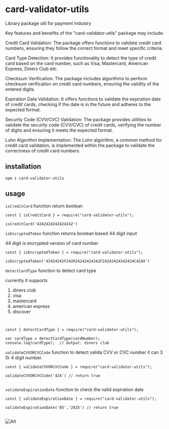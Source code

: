 # card-validator-utils

Library package util for payment industry

Key features and benefits of the "card-validator-utils" package may include:

Credit Card Validation: The package offers functions to validate credit card numbers, ensuring they follow the correct format and meet specific criteria.

Card Type Detection: It provides functionality to detect the type of credit card based on the card number, such as Visa, Mastercard, American Express, Diners Club etc.

Checksum Verification: The package includes algorithms to perform checksum verification on credit card numbers, ensuring the validity of the entered digits.

Expiration Date Validation: It offers functions to validate the expiration date of credit cards, checking if the date is in the future and adheres to the expected format.

Security Code (CVV/CVC) Validation: The package provides utilities to validate the security code (CVV/CVC) of credit cards, verifying the number of digits and ensuring it meets the expected format.

Luhn Algorithm Implementation: The Luhn algorithm, a common method for credit card validation, is implemented within the package to validate the correctness of credit card numbers.

## installation

```
npm i card-validator-utils
```

## usage

`isCreditCard` function return boolean

```
const { isCreditCard } = require("card-validator-utils");

isCreditCard('4242424242424242')

```

`isEncryptedToken` function returns boolean based 44 digit input

44 digit is encrypted version of card number

```
const { isEncryptedToken } = require("card-validator-utils");

isEncryptedToken('42424242F242R24242424242F24242424242424C424X')

```

`detectCardType` function to detect card type

currently it supports

1. diners club
2. visa
3. mastercard
4. american express
5. discover

```


const { detectCardType } = require("card-validator-utils");

var cardType = detectCardType(cardNumber);
console.log(cardType);  // Output: diners club

```

`validateCVVORCVCCode` function to detect valida CVV or CVC number it can 3 0r 4 digit number.

```
const { validateCVVORCVCCode } = require("card-validator-utils");

validateCVVORCVCCode('424') // return true


```

`validateExpirationDate` function to check the valid expiration date

```
const { validateExpirationDate } = require("card-validator-utils");

validateExpirationDate('05','2025') // return true


```

![Alt](https://repobeats.axiom.co/api/embed/dd36319fddc491ec42260b34789b3ab42a1645a8.svg "Repobeats analytics image")
